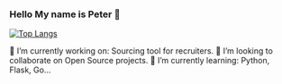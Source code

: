 ### Hello My name is Peter 👋

[![Top Langs](https://github-readme-stats.vercel.app/api/top-langs/?username=kasztp&layout=compact&theme=highcontrast)](https://github.com/anuraghazra/github-readme-stats)

🔭 I’m currently working on: Sourcing tool for recruiters.
👯 I’m looking to collaborate on Open Source projects.
🌱 I’m currently learning: Python, Flask, Go...
<!--
**kasztp/kasztp** is a ✨ _special_ ✨ repository because its `README.md` (this file) appears on your GitHub profile.

Here are some ideas to get you started:

- 🔭 I’m currently working on: A sourcingtool for recruiters.
- 🌱 I’m currently learning: Python, Flask
- 👯 I’m looking to collaborate on ...
- 🤔 I’m looking for help with ...
- 💬 Ask me about ...
- 📫 How to reach me: ...
- 😄 Pronouns: ...
- ⚡ Fun fact: ...
-->
